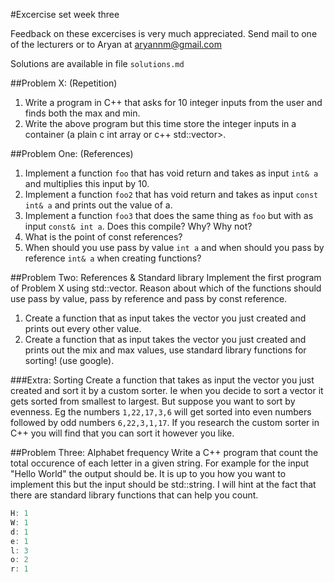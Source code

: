 #Excercise set week three

Feedback on these excercises is very much appreciated. Send mail to one of the lecturers or to Aryan at aryannm@gmail.com

Solutions are available in file `solutions.md`


##Problem X: (Repetition)
1. Write a program in C++ that asks for 10 integer inputs from the user and finds both the max and min.
2. Write the above program but this time store the integer inputs in a container (a plain c int array or  c++ std::vector>.

##Problem One: (References)
1. Implement a function `foo` that has void return and takes as input `int& a` and multiplies this input by 10.
2. Implement a function `foo2` that has void return and takes as input `const int& a` and prints out the value of a.
3. Implement a function `foo3` that does the same thing as `foo` but with as input `const& int a`. Does this compile? Why? Why not?
5. What is the point of const references?
6. When should you use pass by value `int a` and when should you pass by reference `int& a` when creating functions?


##Problem Two: References & Standard library
Implement the first program of Problem X using std::vector. Reason about which of the functions should use pass by value, pass by reference and pass by const reference.

1. Create a function that as input takes the vector you just created and prints out every other value.
2. Create a function that as input takes the vector you just created and prints out the mix and max values, 
use standard library functions for sorting! (use google).

###Extra: Sorting 
Create a function that takes as input the vector you just created and sort it by a custom sorter. Ie when you decide to sort a vector it gets sorted from smallest to largest. But suppose you want to sort by evenness. Eg the numbers `1,22,17,3,6`
will get sorted into even numbers followed by odd numbers `6,22,3,1,17`. If you research the custom sorter in C++ you will find that you can sort it however you like.


##Problem Three: Alphabet frequency
Write a C++ program that count the total occurence of each letter in a given string. For example for the input 
"Hello World" the output should be. It is up to you how you want to implement this but the input should be std::string.
I will hint at the fact that there are standard library functions that can help you count.
```c++
H: 1
W: 1
d: 1
e: 1
l: 3
o: 2
r: 1
```
